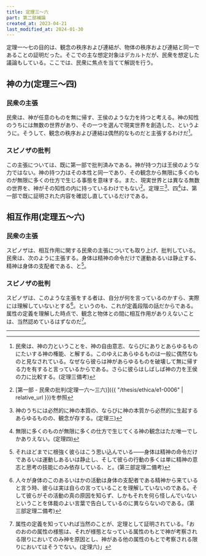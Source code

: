 ```yaml
---
title: 定理三～六
part: 第二部補論
created_at: 2023-04-21
last_modified_at: 2024-01-30
---
```


定理一～七の目的は、観念の秩序および連結が、物体の秩序および連結と同一であることの証明だった。そこでの主な想定対象はデカルトだが、民衆を想定した議論もしている。ここでは、民衆に焦点を当てて解説を行う。

## 神の力(定理三～四)

### 民衆の主張

民衆は、神が任意のものを無に帰す、王侯のような力を持つと考える。神の知性のうちには無数の世界があり、その一つを選んで現実世界を創造した、というように。そうして、観念の秩序および連結は偶然的なものだと主張するわけだ[^ref1]。

[^ref1]:民衆は、神の力ということを、神の自由意志、ならびにありとあらゆるものにたいする神の権能、と解する。このゆえにあらゆるものは一般に偶然なものと見なされている。なぜなら彼らは神があらゆるものを破壊して無に帰する力を有すると言っているからである。さらに彼らはしばしば神の力を王侯の力に比較する。(定理三備考)

### スピノザの批判

この主張については、既に第一部で批判済みである。神が持つ力は王侯のような力ではない。神の持つ力はその本性と同一であり、その観念から無限に多くのものが無限に多くの仕方で生じる事態を意味する。また、現実世界とは異なる無数の世界を、神がその知性の内に持っているわけでもない[^ref2]。定理三[^ref3]、四[^ref4]は、第一部で既に証明された内容を確認し直しているだけである。

[^ref2]:[第一部 - 民衆の批判(定理一六～三六)]({{ "/thesis/ethica/e1-0006" | relative_url }})を参照

[^ref3]:神のうちには必然的に神の本質の、ならびに神の本質から必然的に生起するあらゆるものの、観念が存する。(定理三)

[^ref4]:無限に多くのものが無限に多くの仕方で生じてくる神の観念はただ唯一でしかありえない。(定理四)

## 相互作用(定理五～六)

### 民衆の主張

スピノザは、相互作用に関する民衆の主張についても取り上げ、批判している。民衆は、次のように主張する。身体は精神の命令だけで運動あるいは静止する、精神は身体の支配者である、と[^ref5]。

[^ref5]:それほどまでに根強く彼らはこう思い込んでいる――身体は精神の命令だけであるいは運動しあるいは静止し、そして彼らの行動の多くは単に精神の意志と思考の技能にのみ依存している、と。(第三部定理二備考)

### スピノザの批判

スピノザは、このような主張をする者は、自分が何を言っているのかすら、実際には理解していないとする[^ref6]。というのも、これが定義段階の話だからである。属性の定義を理解した時点で、観念と物体との間に相互作用がありえないことは、当然認めているはずなのだ[^ref7]。

[^ref6]:人々が身体のこのあるいはかの活動は身体の支配者である精神から来ていると言う時、彼らは実は自らの言っていることを理解していないのである。そして彼らがその活動の真の原因を知らず、しかもそれを何ら怪しんでいないということを体裁のよい言葉で告白しているのに異ならないのである。(第三部定理二備考)

[^ref7]:属性の定義を知っていれば当然のことが、定理として証明されている。「おのおのの属性の様態は、それが様態となっている属性のもとで神が考察される限りにおいてのみ神を原因とし、神がある他の属性のもとで考察される限りにおいてはそうでない。(定理六)」

---